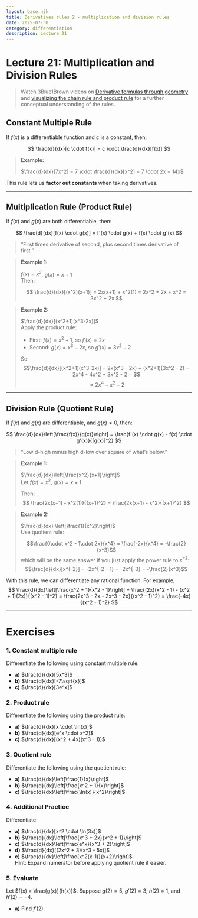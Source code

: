 ```yaml
---
layout: base.njk
title: Derivatives rules 2 - multiplication and division rules
date: 2025-07-30
category: differentiation
description: Lecture 21
---
```


# Lecture 21: Multiplication and Division Rules

> Watch 3Blue1Brown videos on [Derivative formulas through geometry](https://www.youtube.com/watch?v=S0_qX4VJhMQ&list=PLZHQObOWTQDMsr9K-rj53DwVRMYO3t5Yr&index=3) and [visualizing the chain rule and product rule](https://www.youtube.com/watch?v=YG15m2VwSjA&list=PLZHQObOWTQDMsr9K-rj53DwVRMYO3t5Yr&index=5) for a further conceptual understanding of the rules.

## Constant Multiple Rule

If $f(x)$ is a differentiable function and $c$ is a constant, then:

$$
\frac{d}{dx}[c \cdot f(x)] = c \cdot \frac{d}{dx}[f(x)]
$$

> **Example:**
>
> $\frac{d}{dx}[7x^2] = 7 \cdot \frac{d}{dx}[x^2] = 7 \cdot 2x = 14x$

This rule lets us **factor out constants** when taking derivatives.

---

## Multiplication Rule (Product Rule)

If $f(x)$ and $g(x)$ are both differentiable, then:

$$
\frac{d}{dx}[f(x) \cdot g(x)] = f'(x) \cdot g(x) + f(x) \cdot g'(x)
$$

> “First times derivative of second, plus second times derivative of first.”

> **Example 1:**
>
> $f(x) = x^2$, $g(x) = x+1$  
> Then:
>
> $$
\frac{d}{dx}[(x^2)(x+1)] = 2x(x+1) + x^2(1) = 2x^2 + 2x + x^2 = 3x^2 + 2x
$$

> **Example 2:**
>
> $\frac{d}{dx}[(x^2+1)(x^3-2x)]$  
> Apply the product rule:
> - First: $f(x) = x^2+1$, so $f'(x) = 2x$
> - Second: $g(x) = x^3 - 2x$, so $g'(x) = 3x^2 - 2$
>
> So:
> $$\frac{d}{dx}[(x^2+1)(x^3-2x)] = 2x(x^3 - 2x) + (x^2+1)(3x^2 - 2) = 2x^4 - 4x^2 + 3x^2 - 2 = $$
> $$= 2x^4 - x^2 - 2$$

---

## Division Rule (Quotient Rule)

If $f(x)$ and $g(x)$ are differentiable, and $g(x) \ne 0$, then:

$$
\frac{d}{dx}\left[\frac{f(x)}{g(x)}\right] = \frac{f'(x) \cdot g(x) - f(x) \cdot g'(x)}{[g(x)]^2}
$$

> “Low d-high minus high d-low over square of what’s below.”

> **Example 1:**
>
> $\frac{d}{dx}\left[\frac{x^2}{x+1}\right]$  
> Let $f(x) = x^2$, $g(x) = x+1$
>
> Then:
> $$
\frac{2x(x+1) - x^2(1)}{(x+1)^2} = \frac{2x(x+1) - x^2}{(x+1)^2}
$$

> **Example 2:**
>
> $\frac{d}{dx} \left[\frac{1}{x^2}\right]$  
> Use quotient rule:
>
> $$\frac{0\cdot x^2 - 1\cdot 2x}{x^4} = \frac{-2x}{x^4} = -\frac{2}{x^3}$$
> which will be the same answer if you just apply the power rule to $x^{-2}$:
> $$\frac{d}{dx}[x^{-2}] = -2x^{-2 - 1} = -2x^{-3} = -\frac{2}{x^3}$$

With this rule, we can differentiate any rational function. For example,
$$
\frac{d}{dx}\left[\frac{x^2 + 1}{x^2 - 1}\right] = \frac{(2x)(x^2 - 1) - (x^2 + 1)(2x)}{(x^2 - 1)^2} = \frac{2x^3 - 2x - 2x^3 - 2x}{(x^2 - 1)^2} = \frac{-4x}{(x^2 - 1)^2}
$$

---

# Exercises

### 1. Constant multiple rule
Differentiate the following using constant multiple rule:
   - **a)** $\frac{d}{dx}[5x^3]$
   - **b)** $\frac{d}{dx}[-7\sqrt{x}]$
   - **c)** $\frac{d}{dx}[3e^x]$

### 2. Product rule
Differentiate the following using the product rule:
   - **a)** $\frac{d}{dx}[x \cdot \ln(x)]$
   - **b)** $\frac{d}{dx}[e^x \cdot x^2]$
   - **c)** $\frac{d}{dx}[(x^2 + 4x)(x^3 - 1)]$

### 3. Quotient rule
Differentiate the following using the quotient rule:
   - **a)** $\frac{d}{dx}\left[\frac{1}{x}\right]$
   - **b)** $\frac{d}{dx}\left[\frac{x^2 + 1}{x}\right]$
   - **c)** $\frac{d}{dx}\left[\frac{\ln(x)}{x^2}\right]$

### 4. Additional Practice
Differentiate:
   - **a)** $\frac{d}{dx}[x^2 \cdot \ln(3x)]$
   - **b)** $\frac{d}{dx}\left[\frac{x^3 + 2x}{x^2 + 1}\right]$
   - **c)** $\frac{d}{dx}\left[\frac{e^x}{x^3 + 2}\right]$
   - **d)** $\frac{d}{dx}[(2x^2 + 3)(x^3 - 5x)]$
   - **e)** $\frac{d}{dx}\left[\frac{x^2(x-1)}{x+2}\right]$  
     Hint: Expand numerator before applying quotient rule if easier.

### 5. Evaluate
Let $f(x) = \frac{g(x)}{h(x)}$. Suppose $g(2) = 5$, $g'(2) = 3$, $h(2) = 1$, and $h'(2) = -4$.  
   - **a)** Find $f'(2)$.


